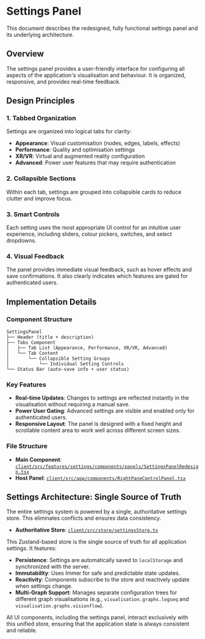 # Settings Panel

This document describes the redesigned, fully functional settings panel and its underlying architecture.

## Overview

The settings panel provides a user-friendly interface for configuring all aspects of the application's visualisation and behaviour. It is organized, responsive, and provides real-time feedback.

## Design Principles

### 1. **Tabbed Organization**
Settings are organized into logical tabs for clarity:
- **Appearance**: Visual customisation (nodes, edges, labels, effects)
- **Performance**: Quality and optimisation settings
- **XR/VR**: Virtual and augmented reality configuration
- **Advanced**: Power user features that may require authentication

### 2. **Collapsible Sections**
Within each tab, settings are grouped into collapsible cards to reduce clutter and improve focus.

### 3. **Smart Controls**
Each setting uses the most appropriate UI control for an intuitive user experience, including sliders, colour pickers, switches, and select dropdowns.

### 4. **Visual Feedback**
The panel provides immediate visual feedback, such as hover effects and save confirmations. It also clearly indicates which features are gated for authenticated users.

## Implementation Details

### Component Structure
```
SettingsPanel
├── Header (title + description)
├── Tabs Component
│   ├── Tab List (Appearance, Performance, XR/VR, Advanced)
│   └── Tab Content
│       └── Collapsible Setting Groups
│           └── Individual Setting Controls
└── Status Bar (auto-save info + user status)
```

### Key Features

- **Real-time Updates**: Changes to settings are reflected instantly in the visualisation without requiring a manual save.
- **Power User Gating**: Advanced settings are visible and enabled only for authenticated users.
- **Responsive Layout**: The panel is designed with a fixed height and scrollable content area to work well across different screen sizes.

### File Structure
- **Main Component**: [`client/src/features/settings/components/panels/SettingsPanelRedesign.tsx`](../../client/src/features/settings/components/panels/SettingsPanelRedesign.tsx)
- **Host Panel**: [`client/src/app/components/RightPaneControlPanel.tsx`](../../client/src/app/components/RightPaneControlPanel.tsx)

## Settings Architecture: Single Source of Truth

The entire settings system is powered by a single, authoritative settings store. This eliminates conflicts and ensures data consistency.

- **Authoritative Store**: [`client/src/store/settingsStore.ts`](../../client/src/store/settingsStore.ts)

This Zustand-based store is the single source of truth for all application settings. It features:
- **Persistence**: Settings are automatically saved to `localStorage` and synchronized with the server.
- **Immutability**: Uses Immer for safe and predictable state updates.
- **Reactivity**: Components subscribe to the store and reactively update when settings change.
- **Multi-Graph Support**: Manages separate configuration trees for different graph visualisations (e.g., `visualisation.graphs.logseq` and `visualisation.graphs.visionflow`).

All UI components, including the settings panel, interact exclusively with this unified store, ensuring that the application state is always consistent and reliable.